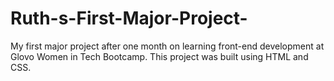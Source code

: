 # Ruth-s-First-Major-Project-
My first major project after one month on learning front-end development at Glovo Women in Tech Bootcamp. This project was built using HTML and CSS.
